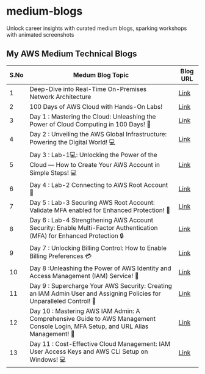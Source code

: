 # medium-blogs
Unlock career insights with curated medium blogs, sparking workshops with animated screenshots


## My AWS Medium Technical Blogs

| S.No | Medum Blog Topic                                                                                                      | Blog URL                                                                                                       |
|------|------------------------------------------------------------------------------------------------------------|-----------------------------------------------------------------------------------------------------------|
| 1    | Deep-Dive into Real-Time On-Premises Network Architecture                                                 | [Link](https://iamrajaram1.medium.com/introduction-to-aws-services-part-1-458cc39a718e)                |
| 2    | 100 Days of AWS Cloud with Hands-On Labs!                                                                 | [Link](https://iamrajaram1.medium.com/100-days-of-aws-cloud-with-hands-on-labs-46278cd5cb5d)          |
| 3    | Day 1 : Mastering the Cloud: Unleashing the Power of Cloud Computing in 100 Days! 🚀 | [Link](https://medium.com/cloudnloud/day1-of-100-days-cloud-challenge-mastering-the-cloud-unleashing-the-power-of-cloud-computing-d98755c55c85) |
| 4    | Day 2 : Unveiling the AWS Global Infrastructure: Powering the Digital World! 💻 | [Link](https://medium.com/cloudnloud/day2of-100-days-aws-cloud-challenge-unveiling-the-aws-global-infrastructure-powering-the-56975d650fc1) |
| 5    | Day 3 : Lab-1💻: Unlocking the Power of the Cloud — How to Create Your AWS Account in Simple Steps! 💻 | [Link](https://medium.com/cloudnloud/day-3-lab-1-unlocking-the-power-of-the-cloud-how-to-create-your-aws-account-in-simple-steps-9653ce5b332d) |
| 6    |  Day 4 : Lab-2 Connecting to AWS Root Account 💪 | [Link](https://medium.com/cloudnloud/day4of-100-days-aws-cloud-challenge-lab-2-connecting-to-aws-root-account-f95b55298ef6) |
| 7    | Day 5 : Lab-3 Securing AWS Root Account: Validate MFA enabled for Enhanced Protection! 💪 | [Link](https://medium.com/cloudnloud/day5of-100-days-aws-cloud-challenge-lab-3-securing-aws-root-account-validate-mfa-enabled-for-4b9a168b2d0d) |
| 8    | Day 6 : Lab-4 Strengthening AWS Account Security: Enable Multi-Factor Authentication (MFA) for Enhanced Protection 🔒 | [Link](https://medium.com/cloudnloud/day6of-100-days-aws-cloud-challenge-lab-4-strengthening-aws-account-security-enable-multi-factor-ab7d1dac07cd) |
| 9    | Day 7 : Unlocking Billing Control: How to Enable Billing Preferences 💳 | [Link](https://medium.com/cloudnloud/day7of-100-days-aws-cloud-challenge-unlocking-billing-control-how-to-enable-billing-898b9bfe433d) |
| 10   | Day 8 :Unleashing the Power of AWS Identity and Access Management (IAM) Service! 💪 | [Link](https://medium.com/cloudnloud/day8-unleashing-the-power-of-aws-identity-and-access-management-iam-service-day-203f464ebebb) |
| 11   | Day 9 :  Supercharge Your AWS Security: Creating an IAM Admin User and Assigning Policies for Unparalleled Control! 💪 | [Link](https://medium.com/cloudnloud/supercharge-your-aws-security-creating-an-iam-admin-user-and-assigning-policies-for-76f46b911c4d) |
| 12   | Day 10 : Mastering AWS IAM Admin: A Comprehensive Guide to AWS Management Console Login, MFA Setup, and URL Alias Management! 💼 | [Link](https://medium.com/cloudnloud/mastering-aws-iam-admin-a-comprehensive-guide-to-aws-management-console-login-mfa-setup-and-35474f0c31b9) |
| 13   | Day 11 : Cost-Effective Cloud Management: IAM User Access Keys and AWS CLI Setup on Windows! 💻 | [Link](https://medium.com/cloudnloud/cost-effective-cloud-management-iam-user-access-keys-and-aws-cli-setup-on-windows-7f325249f52d) |

